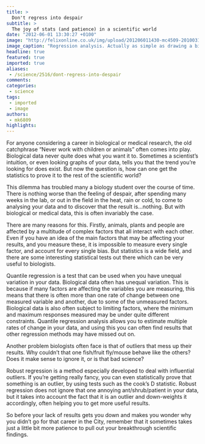 ```yaml
---
title: >
  Don't regress into despair
subtitle: >
  The joy of stats (and patience) in a scientific world
date: "2012-06-01 13:30:27 +0100"
image: "http://felixonline.co.uk/img/upload/201206011430-mc4509-20100315144150-1.jpg"
image_caption: "Regression analysis. Actually as simple as drawing a big arrow through some dots"
headline: true
featured: true
imported: true
aliases:
 - /science/2516/dont-regress-into-despair
comments:
categories:
 - science
tags:
 - imported
 - image
authors:
 - mk6809
highlights:
---
```


For anyone considering a career in biological or medical research, the old catchphrase “Never work with children or animals” often comes into play. Biological data never quite does what you want it to. Sometimes a scientist’s intuition, or even looking graphs of your data, tells you that the trend you’re looking for does exist. But now the question is, how can one get the statistics to prove it to the rest of the scientific world?

This dilemma has troubled many a biology student over the course of time. There is nothing worse than the feeling of despair, after spending many weeks in the lab, or out in the field in the heat, rain or cold, to come to analysing your data and to discover that the result is...nothing. But with biological or medical data, this is often invariably the case.

There are many reasons for this. Firstly, animals, plants and people are affected by a multitude of complex factors that all interact with each other. Even if you have an idea of the main factors that may be affecting your results, and you measure these, it is impossible to measure every single factor, and account for every single bias. But statistics is a wide field, and there are some interesting statistical tests out there which can be very useful to biologists.

Quantile regression is a test that can be used when you have unequal variation in your data. Biological data often has unequal variation. This is because if many factors are affecting the variables you are measuring, this means that there is often more than one rate of change between one measured variable and another, due to some of the unmeasured factors. Biological data is also often subject to limiting factors, where the minimum and maximum responses measured may be under quite different constraints. Quantile regression analysis allows you to estimate multiple rates of change in your data, and using this you can often find results that other regression methods may have missed out on.

Another problem biologists often face is that of outliers that mess up their results. Why couldn’t that one fish/fruit fly/mouse behave like the others? Does it make sense to ignore it, or is that bad science?

Robust regression is a method especially developed to deal with influential outliers. If you’re getting really fancy, you can even statistically prove that something is an outlier, by using tests such as the cook’s D statistic. Robust regression does not ignore that one annoying ant/shrub/patient in your data, but it takes into account the fact that it is an outlier and down-weights it accordingly, often helping you to get more useful results.

So before your lack of results gets you down and makes you wonder why you didn’t go for that career in the City, remember that it sometimes takes just a little bit more patience to pull out your breakthrough scientific findings.
